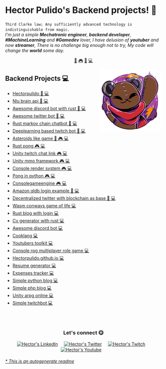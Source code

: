 # Hector Pulido's Backend projects! 👋


`Third Clarke law; Any sufficiently advanced technology is indistinguishable from magic.`<br><em> I'm just a simple **Mechatronic engineer**, **backend developer**, **#MachineLearning** and **#Gamedev** lover, I have delusion of **youtuber** and now **streamer**, There is no challenge big enough not to try, My code will change the **world** some day.</em>


<p align="center">
<a href="https://github.com/HectorPulido/HectorPulido/blob/master/ai.md">🤖</a>
<a href="https://github.com/HectorPulido/HectorPulido/blob/master/gamedev.md">🎮</a>
<a href="https://github.com/HectorPulido/HectorPulido/blob/master/blockchain.md">🔑</a>
<a href="https://github.com/HectorPulido/HectorPulido/blob/master/backend.md">💻</a>
</p>


<a href="https://twitter.com/Hector_Pulido_">
<img align="right" height="auto" width="200" src="https://github.com/HectorPulido/HectorPulido/raw/master/img/pequesoft.png"/>
</a>


## Backend Projects 💻
- [Hectorpulido  🤖 💻](https://github.com/HectorPulido/HectorPulido) 
- [Nlu brain api  🤖 💻](https://github.com/HectorPulido/nlu-brain-api) 
- [Awesome discord bot with rust  🤖 💻](https://github.com/HectorPulido/awesome-discord-bot-with-rust) 
- [Awesome twitter bot  🤖 💻](https://github.com/HectorPulido/Awesome-twitter-bot) 
- [Rust markov chain chatbot  🤖 💻](https://github.com/HectorPulido/Rust-markov-chain-chatbot) 
- [Deeplearning based twitch bot  🤖 💻](https://github.com/HectorPulido/Deeplearning-based-Twitch-bot) 
- [Asteroids like game  🤖 🎮 💻](https://github.com/HectorPulido/Asteroids-like-game) 
- [Rust pong  🎮 💻](https://github.com/HectorPulido/rust-pong) 
- [Unity twitch chat link  🎮 💻](https://github.com/HectorPulido/Unity-twitch-chat-link) 
- [Unity mmo framework  🎮 💻](https://github.com/HectorPulido/Unity-MMO-Framework) 
- [Console render system  🎮 💻](https://github.com/HectorPulido/console-render-system) 
- [Pong in python  🎮 💻](https://github.com/HectorPulido/pong-in-python) 
- [Consolegameengine  🎮 💻](https://github.com/HectorPulido/ConsoleGameEngine) 
- [Amazon qldb login example  🔑 💻](https://github.com/HectorPulido/Amazon-QLDB-Login-Example) 
- [Decentralized twitter with blockchain as base  🔑 💻](https://github.com/HectorPulido/Decentralized-Twitter-with-blockchain-as-base) 
- [Wasm conways game of life  💻](https://github.com/HectorPulido/wasm-conways-game-of-life) 
- [Rust blog with login  💻](https://github.com/HectorPulido/rust-blog-with-login) 
- [Cv generator with rust  💻](https://github.com/HectorPulido/cv-generator-with-rust) 
- [Awesome discord bot  💻](https://github.com/HectorPulido/Awesome-discord-bot) 
- [Cooklang  💻](https://github.com/HectorPulido/Cooklang) 
- [Youtubers toolkit  💻](https://github.com/HectorPulido/Youtubers-toolkit) 
- [Console rpg multiplayer role game  💻](https://github.com/HectorPulido/console-rpg-multiplayer-role-game) 
- [Hectorpulido.github.io  💻](https://github.com/HectorPulido/hectorpulido.github.io) 
- [Resume generator  💻](https://github.com/HectorPulido/Resume-generator) 
- [Expenses tracker  💻](https://github.com/HectorPulido/Expenses-tracker) 
- [Simple python blog  💻](https://github.com/HectorPulido/Simple-python-blog) 
- [Simple php blog  💻](https://github.com/HectorPulido/Simple-php-blog) 
- [Unity arpg online  💻](https://github.com/HectorPulido/Unity-Arpg-Online) 
- [Simple twitchbot  💻](https://github.com/HectorPulido/Simple-TwitchBot) 



<br>

<br>

<div align="center">
<h3 align="center">Let's connect 😋</h3>
</div>
<p align="center">
<a href="https://www.linkedin.com/in/hector-pulido-17547369/" target="blank">
<img align="center" width="30px" alt="Hector's LinkedIn" src="https://www.vectorlogo.zone/logos/linkedin/linkedin-icon.svg"/></a> &nbsp; &nbsp;
<a href="https://twitter.com/Hector_Pulido_" target="blank">
<img align="center" width="30px" alt="Hector's Twitter" src="https://www.vectorlogo.zone/logos/twitter/twitter-official.svg"/></a> &nbsp; &nbsp;
<a href="https://www.twitch.tv/hector_pulido_" target="blank">
<img align="center" width="30px" alt="Hector's Twitch" src="https://www.vectorlogo.zone/logos/twitch/twitch-icon.svg"/></a> &nbsp; &nbsp;
<a href="https://www.youtube.com/channel/UCS_iMeH0P0nsIDPvBaJckOw" target="blank">
<img align="center" width="30px" alt="Hector's Youtube" src="https://www.vectorlogo.zone/logos/youtube/youtube-icon.svg"/></a> &nbsp; &nbsp;

</p>


###### [* This is an autogenerate readme](https://github.com/HectorPulido/HectorPulido/tree/master/ReadmeGenerator)

